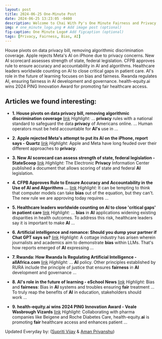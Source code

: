 ```yaml
---
layout: post
title: 2024-06-25 One-Minute Post
date: 2024-06-25 13:23:05 -0400
description: Welcome to Chai With Py's One Minute Fairness and Privacy, which aims to provide you the current happenings in the world of Fairness, Privacy, and AI.
img: # one_minute_logo.png # Add image post (optional)
fig-caption: One Minute Logo# Add figcaption (optional)
tags: [Privacy, Fairness, Bias, AI]
---
```


House pivots on data privacy bill, removing algorithmic discrimination coverage. Apple rejects Meta's AI on iPhone due to privacy concerns. New AI scorecard assesses strength of state, federal legislation. CFPB approves rule to ensure accuracy and accountability in AI and algorithms. Healthcare leaders worldwide counting on AI to close critical gaps in patient care. AI's role in the future of learning focuses on bias and fairness. Rwanda regulates AI, ensuring fairness in AI development and governance. health-equity.ai wins 2024 PING Innovation Award for promoting fair healthcare access.

## Articles we found interesting:

- **1. House pivots on data <b>privacy</b> bill, removing algorithmic discrimination coverage** [link](https://www.nextgov.com/digital-government/2024/06/house-pivots-data-privacy-bill-removing-algorithmic-discrimination-coverage/397618/)
_Highlight:_ ... <b>privacy</b> rules with a national standard to safeguard the data <b>privacy</b> of Americans online. ... Human operators must be held accountable for <b>AI&#39;s</b> use in&nbsp;...

- **2. Apple rejected Meta&#39;s attempt to put its <b>AI</b> on the iPhone, report says - Quartz** [link](https://qz.com/apple-rejects-ai-deal-meta-iphone-privacy-concerns-1851559004)
_Highlight:_ Apple and Meta have long feuded over their different approaches to <b>privacy</b>.

- **3. New <b>AI</b> scorecard can assess strength of state, federal legislation - StateScoop** [link](https://statescoop.com/epic-scorecard-state-federal-ai-legislation/)
_Highlight:_ The Electronic <b>Privacy</b> Information Center published a document that allows scoring of state and federal <b>AI</b> legislation.

- **4. CFPB Approves Rule to Ensure Accuracy and Accountability in the Use of <b>AI</b> and Algorithms ...** [link](https://www.consumerfinance.gov/about-us/blog/cfpb-approves-rule-to-ensure-accuracy-and-accountability-in-the-use-of-ai-and-algorithms-in-home-appraisals/)
_Highlight:_ It can be tempting to think that computer models can take <b>bias</b> out of the equation, but they can&#39;t. The new rule we are approving today requires&nbsp;...

- **5. Healthcare leaders worldwide counting on <b>AI</b> to close &#39;critical gaps&#39; in patient care** [link](https://aiin.healthcare/topics/patient-care/digital-transformation/healthcare-leaders-worldwide-counting-ai-close-critical-gaps-patient-care)
_Highlight:_ ... <b>bias</b> in <b>AI</b> applications widening existing disparities in health outcomes. To address this risk, healthcare leaders say it is important to make <b>AI</b>&nbsp;...

- **6. <b>Artificial intelligence</b> and romance: Should you dump your partner if Chat GPT says so?** [link](https://www.nzherald.co.nz/business/should-you-dump-your-partner-if-chat-gpt-says-so/X63ZZCASF5B5JO5G6OMSVY7R7I/)
_Highlight:_ A cottage industry has arisen wherein journalists and academics aim to demonstrate <b>bias</b> within LLMs. That&#39;s how reports emerged of <b>AI</b> expressing&nbsp;...

- **7. Rwanda: How Rwanda Is Regulating <b>Artificial Intelligence</b> - allAfrica.com** [link](https://allafrica.com/stories/202406250174.html)
_Highlight:_ ... <b>AI</b> policy. Other principles established by RURA include the principle of justice that ensures <b>fairness</b> in <b>AI</b> development and governance&nbsp;...

- **8. <b>AI&#39;s</b> role in the future of learning - eSchool News** [link](https://www.eschoolnews.com/digital-learning/2024/06/25/ais-role-in-the-future-of-learning/)
_Highlight:_ Bias and <b>fairness</b>: Bias in <b>AI</b> systems and troubles ensuring <b>fair</b> treatment ... To truly reap the benefits of <b>AI</b> in education, stakeholders should work&nbsp;...

- **9. health-equity.<b>ai</b> wins 2024 PING Innovation Award - Veale Wasbrough Vizards** [link](https://www.vwv.co.uk/news-and-events/news/health-equity-ai-2024-ping-innovation)
_Highlight:_ Collaborating with pharma companies like Beigene and Roche Diabetes Care, health-equity.<b>ai</b> is promoting <b>fair</b> healthcare access and enhances patient&nbsp;...


Updated Everyday by: (<a href="https://supritivijay.github.io/">Supriti Vijay</a> & <a href="https://amanpriyanshu.github.io/">Aman Priyanshu</a>)
